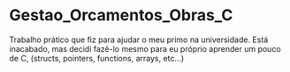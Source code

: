 # Gestao_Orcamentos_Obras_C
 Trabalho prático que fiz para ajudar o meu primo na universidade. Está inacabado, mas decidi fazê-lo mesmo para eu próprio aprender um pouco de C, (structs, pointers, functions, arrays, etc...)
